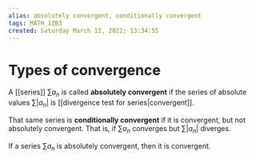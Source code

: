 ```yaml
---
alias: absolutely convergent, conditionally convergent
tags: MATH_1ZB3
created: Saturday March 12, 2022; 13:34:55 
---
```

# Types of convergence
A [[series]] $\sum a_n$ is called **absolutely convergent** if the series of absolute values $\sum |a_n|$ is [[divergence test for series|convergent]].

That same series is **conditionally convergent** if it is convergent, but not absolutely convergent. That is, if $\sum a_n$ converges but $\sum |a_n|$ diverges. 

If a series $\sum a_n$ is absolutely convergent, then it is convergent. 